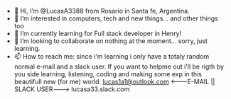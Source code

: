 - 👋 Hi, I’m @LucasA3388 from Rosario in Santa fe, Argentina.
- 👀 I’m interested in computers, tech and new things... and other things too
- 🌱 I’m currently learning for Full stack developer in Henry!
- 💞️ I’m looking to collaborate on nothing at the moment... sorry, just learning. 
- 📫 How to reach me: since i'm learning i only have a totaly random normal e-mail and a slack user.
If you want to helpme out i'll be rigth by you side learning, listening, coding and making some exp in this beautifull new (for me) world. 
lucas1a1@outlook.com <---E-MAIL || SLACK USER---> lucasa33.slack.com 
<!---
LucasA3388/LucasA3388 is a ✨ special ✨ repository because its `README.md` (this file) appears on your GitHub profile.
You can click the Preview link to take a look at your changes.
--->
